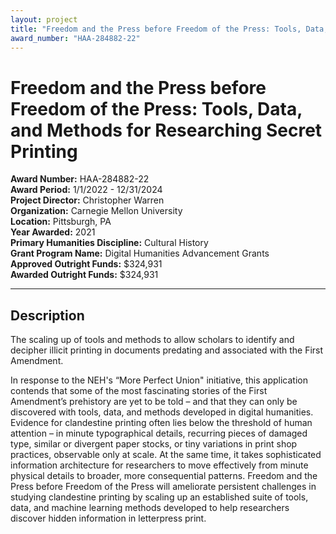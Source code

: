 ```yaml
---
layout: project
title: "Freedom and the Press before Freedom of the Press: Tools, Data, and Methods for Researching Secret Printing"
award_number: "HAA-284882-22"
---
```



# Freedom and the Press before Freedom of the Press: Tools, Data, and Methods for Researching Secret Printing

**Award Number:** HAA-284882-22  
**Award Period:** 1/1/2022 - 12/31/2024  
**Project Director:** Christopher  Warren  
**Organization:** Carnegie Mellon University  
**Location:** Pittsburgh, PA  
**Year Awarded:** 2021  
**Primary Humanities Discipline:** Cultural History  
**Grant Program Name:** Digital Humanities Advancement Grants  
**Approved Outright Funds:** $324,931  
**Awarded Outright Funds:** $324,931  

---

## Description

<p>The scaling up of tools and methods to allow scholars to identify and decipher illicit printing in documents predating and associated with the First Amendment. <br /></p>
<p>In response to the NEH's “More Perfect Union" initiative, this application contends that some of the most fascinating stories of the First Amendment’s prehistory are yet to be told – and that they can only be discovered with tools, data, and methods developed in digital humanities. Evidence for clandestine printing often lies below the threshold of human attention – in minute typographical details, recurring pieces of damaged type, similar or divergent paper stocks, or tiny variations in print shop practices, observable only at scale. At the same time, it takes sophisticated information architecture for researchers to move effectively from minute physical details to broader, more consequential patterns.  Freedom and the Press before Freedom of the Press will ameliorate persistent challenges in studying clandestine printing by scaling up an established suite of tools, data, and machine learning methods developed to help researchers discover hidden information in letterpress print.</p>
